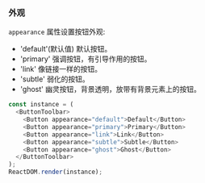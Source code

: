 
### 外观

`appearance` 属性设置按钮外观:
- 'default'(默认值) 默认按钮。
- 'primary' 强调按钮，有引导作用的按钮。
- 'link'    像链接一样的按钮。
- 'subtle'  弱化的按钮。
- 'ghost' 幽灵按钮，背景透明，放带有背景元素上的按钮。

<!--start-code-->
```js
const instance = (
  <ButtonToolbar>
    <Button appearance="default">Default</Button>
    <Button appearance="primary">Primary</Button>
    <Button appearance="link">Link</Button>
    <Button appearance="subtle">Subtle</Button>
    <Button appearance="ghost">Ghost</Button>
  </ButtonToolbar>
);
ReactDOM.render(instance);
```
<!--end-code-->